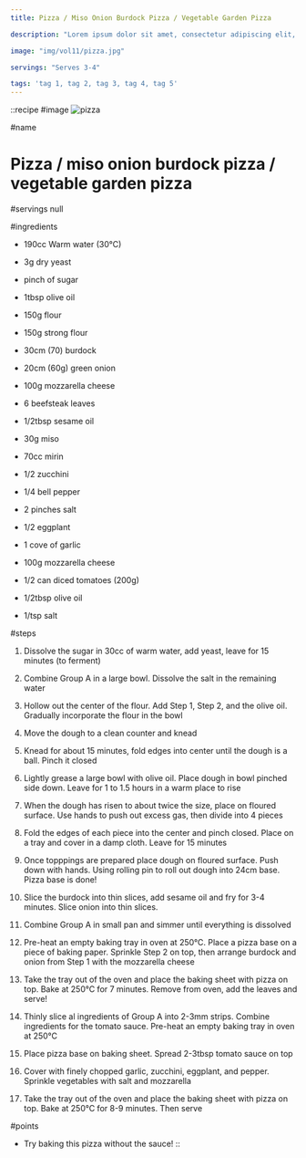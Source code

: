 ```yaml
---
title: Pizza / Miso Onion Burdock Pizza / Vegetable Garden Pizza

description: "Lorem ipsum dolor sit amet, consectetur adipiscing elit, sed do eiusmod tempor incididunt ut labore et dolore magna aliqua. Tincidunt eget nullam non nisi est sit amet facilisis."

image: "img/vol11/pizza.jpg"

servings: "Serves 3-4"

tags: 'tag 1, tag 2, tag 3, tag 4, tag 5'
---
```


::recipe
#image
![pizza](/img/vol11/pizza.jpg)

#name
# Pizza / miso onion burdock pizza / vegetable garden pizza

#servings
null

#ingredients
- 190cc Warm water (30°C)
- 3g dry yeast
- pinch of sugar
- 1tbsp olive oil

- 150g flour
- 150g strong flour

- 30cm (70) burdock
- 20cm (60g) green onion
- 100g mozzarella cheese
- 6 beefsteak leaves
- 1/2tbsp sesame oil

- 30g miso
- 70cc mirin

- 1/2 zucchini
- 1/4 bell pepper
- 2 pinches salt
- 1/2 eggplant
- 1 cove of garlic
- 100g mozzarella cheese

- 1/2 can diced tomatoes (200g)
- 1/2tbsp olive oil
- 1/tsp salt

#steps
1. Dissolve the sugar in 30cc of warm water, add yeast, leave for 15 minutes (to ferment)

2. Combine Group A in a large bowl. Dissolve the salt in the remaining water

3. Hollow out the center of the flour. Add Step 1, Step 2, and the olive oil. Gradually incorporate the flour in the bowl

4. Move the dough to a clean counter and knead

5. Knead for about 15 minutes, fold edges into center until the dough is a ball. Pinch it closed

6. Lightly grease a large bowl with olive oil. Place dough in bowl pinched side down. Leave for 1 to 1.5 hours in a warm place to rise

7. When the dough has risen to about twice the size, place on floured surface. Use hands to push out excess gas, then divide into 4 pieces

8. Fold the edges of each piece into the center and pinch closed. Place on a tray and cover in a damp cloth. Leave for 15 minutes

9. Once topppings are prepared place dough on floured surface. Push down with hands. Using rolling pin to roll out dough into 24cm base. Pizza base is done!

10. Slice the burdock into thin slices, add sesame oil and fry for 3-4 minutes. Slice onion into thin slices.

11. Combine Group A in small pan and simmer until everything is dissolved

12. Pre-heat an empty baking tray in oven at 250°C. Place a pizza base on a piece of baking paper. Sprinkle Step 2 on top, then arrange burdock and onion from Step 1 with the mozzarella cheese

13. Take the tray out of the oven and place the baking sheet with pizza on top. Bake at 250°C for 7 minutes. Remove from oven, add the leaves and serve!

14. Thinly slice al ingredients of Group A into 2-3mm strips. Combine ingredients for the tomato sauce. Pre-heat an empty baking tray in oven at 250°C

15. Place pizza base on baking sheet. Spread 2-3tbsp tomato sauce on top

16. Cover with finely chopped garlic, zucchini, eggplant, and pepper. Sprinkle vegetables with salt and mozzarella

17. Take the tray out of the oven and place the baking sheet with pizza on top. Bake at 250°C for 8-9 minutes. Then serve

#points
- Try baking this pizza without the sauce!
::